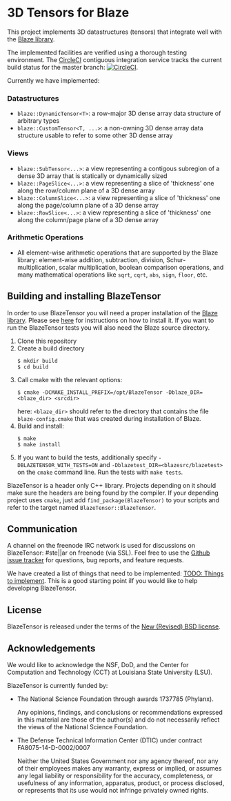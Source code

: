 # 3D Tensors for Blaze

This project implements 3D datastructures (tensors) that integrate well with the [Blaze library](https://bitbucket.org/blaze-lib/blaze/src). 

The implemented facilities are verified using a thorough testing environment. The [CircleCI](https://circleci.com/gh/STEllAR-GROUP/blaze_tensor) contiguous integration service tracks the current build status for the master branch:
[![CircleCI](https://circleci.com/gh/STEllAR-GROUP/blaze_tensor.svg?style=svg)](https://circleci.com/gh/STEllAR-GROUP/blaze_tensor).

Currently we have implemented:

### Datastructures

- `blaze::DynamicTensor<T>`: a row-major 3D dense array data structure of arbitrary types
- `blaze::CustomTensor<T, ...>`: a non-owning 3D dense array data structure usable to refer to some other 3D dense array

### Views

- `blaze::SubTensor<...>`: a view representing a contigous subregion of a dense 3D array that is statically or dynamically sized
- `blaze::PageSlice<...>`: a view representing a slice of 'thickness' one along the row/column plane of a 3D dense array
- `blaze::ColumnSlice<...>`: a view representing a slice of 'thickness' one along the page/column plane of a 3D dense array
- `blaze::RowSlice<...>`: a view representing a slice of 'thickness' one along the column/page plane of a 3D dense array

### Arithmetic Operations

- All element-wise arithmetic operations that are supported by the Blaze library: element-wise addition, subtraction, division, Schur-multiplication, scalar multiplication, boolean comparison operations, and many mathematical operations like `sqrt`, `cqrt`, `abs`, `sign`, `floor`, etc.

## Building and installing BlazeTensor

In order to use BlazeTensor you will need a proper installation of the [Blaze library](https://bitbucket.org/blaze-lib/blaze/src). Please see [here](https://bitbucket.org/blaze-lib/blaze/wiki/Configuration%20and%20Installation) for instructions on how to install it. If you want to run the BlazeTensor tests you will also need the Blaze source directory.

1. Clone this repository
2. Create a build directory
   ```
   $ mkdir build
   $ cd build
   ```
3. Call cmake with the relevant options:
   ```
   $ cmake -DCMAKE_INSTALL_PREFIX=/opt/BlazeTensor -Dblaze_DIR=<blaze_dir> <srcdir>
   ```
   here: `<blaze_dir>` should refer to the directory that contains the file `blaze-config.cmake` that 
   was created during installation of Blaze.  
4. Build and install:
   ```
   $ make
   $ make install
   ```
5. If you want to build the tests, additionally specify `-DBLAZETENSOR_WITH_TESTS=ON` and `-Dblazetest_DIR=<blazesrc/blazetest>` 
   on the `cmake` command line. Run the tests with `make tests`.
   
BlazeTensor is a header only C++ library. Projects depending on it should make sure the headers are being found by the compiler. If your depending project uses `cmake`, just add `find_package(BlazeTensor)` to your scripts and refer to the target named `BlazeTensor::BlazeTensor`.

## Communication
A channel on the freenode IRC network is used for discussions on BlazeTensor: #ste||ar on freenode (via SSL).
Feel free to use the [Github issue tracker](https://github.com/STEllAR-GROUP/blaze_tensor/issues) for questions, 
bug reports, and feature requests. 

We have created a list of things that need to be implemented: [TODO: Things to implement](https://github.com/STEllAR-GROUP/blaze_tensor/issues/2). This is a good starting point iIf you would like to help developing BlazeTensor.

## License
BlazeTensor is released under the terms of the [New (Revised) BSD license](https://github.com/STEllAR-GROUP/blaze_tensor/blob/master/LICENSE).

## Acknowledgements

We would like to acknowledge the NSF, DoD, and the Center for Computation
and Technology (CCT) at Louisiana State University (LSU).

BlazeTensor is currently funded by:

* The National Science Foundation through awards 1737785 (Phylanx).

  Any opinions, findings, and conclusions or recommendations expressed in this
  material are those of the author(s) and do not necessarily reflect the views
  of the National Science Foundation.
  
* The Defense Technical Information Center (DTIC) under contract FA8075-14-D-0002/0007

  Neither the United States Government nor any agency thereof, nor any of their 
  employees makes any warranty, express or implied, or assumes any legal liability 
  or responsibility for the accuracy, completeness, or usefulness of any information, 
  apparatus, product, or process disclosed, or represents that its use would not 
  infringe privately owned rights.
